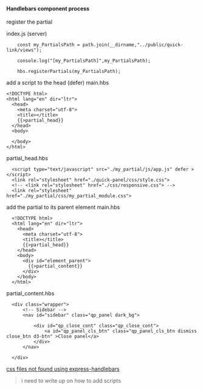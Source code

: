 

#### Handlebars component process
register the partial

index.js (server)
```
    const my_PartialsPath = path.join(__dirname,"../public/quick-link/views");

    console.log("[my_PartialsPath]",my_PartialsPath);

    hbs.registerPartials(my_PartialsPath);

```

add a script to the head (defer)
main.hbs
```
<!DOCTYPE html>
<html lang="en" dir="ltr">
  <head>
    <meta charset="utf-8">
    <title></title>
    {{>partial_head}}
  </head>
  <body>

  </body>
</html>

```

partial_head.hbs
```
  <script type="text/javascript" src="./my_partial/js/app.js" defer ></script>
  <link rel="stylesheet" href="./quick-panel/css/style.css">
  <!-- <link rel="stylesheet" href="./css/responsive.css"> -->
  <link rel="stylesheet" href="./my_partial/css/my_partial_module.css">
```

add the partial to its parent element
main.hbs
```
  <!DOCTYPE html>
  <html lang="en" dir="ltr">
    <head>
      <meta charset="utf-8">
      <title></title>
      {{>partial_head}}
    </head>
    <body>
      <div id="element_parent">
        {{>partial_content}}
      </div>
    </body>
  </html>
```
partial_content.hbs
```
  <div class="wrapper">
      <!-- Sidebar -->
      <nav id="sidebar" class="qp_panel dark_bg">

          <div id="qp_close_cont" class="qp_close_cont">
              <a id="qp_panel_cls_btn" class="qp_panel_cls_btn dismiss close_btn d3-btn" >Close panel</a>
          </div>
      </nav>

  </div>

```
[css files not found using express-handlebars](https://stackoverflow.com/questions/41582026/css-files-not-found-using-express-handlebars)   
> i need to write up on how to add scripts
